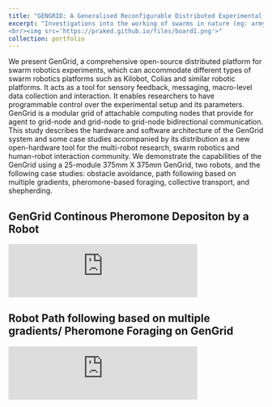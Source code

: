 ```yaml
---
title: "GENGRID: A Generalised Reconfigurable Distributed Experimental Enviromental Grid For Swarm Robotics"
excerpt: "Investigations into the working of swarms in nature (eg: army ants, weaver ants, school of fishes and even cells in a multicellular organism ). Designing and developing bio-inspired Swarm robotics platform artificially imitating these natural processes of communication and coordination among group of robots.<br/>
<br/><img src='https://praked.github.io/files/board1.png'>"
collection: portfolio
---
```

We present GenGrid, a comprehensive open-source distributed platform for swarm robotics experiments, which can accommodate different types of swarm robotics platforms such as Kilobot, Colias and similar robotic platforms. It acts as a tool for sensory feedback, messaging, macro-level data collection and interaction. It enables researchers to have programmable control over the experimental setup and its parameters. GenGrid is a modular grid of attachable computing nodes that provide for agent to grid-node and grid-node to grid-node bidirectional communication. This study describes the hardware and software architecture of the GenGrid system and some case studies accompanied by its distribution as a new open-hardware tool for the multi-robot research, swarm robotics and human-robot interaction community. We demonstrate the capabilities of the GenGrid using a 25-module 375mm X 375mm GenGrid, two robots, and the following case studies: obstacle avoidance, path following based on multiple gradients, pheromone-based foraging, collective transport, and shepherding.

<h2 align="left">GenGrid Continous Pheromone Depositon by a Robot</h2>
<iframe width="373" height="105" src="https://www.youtube.com/embed/C7K-rOPs5fg" frameborder="0" allow="accelerometer; autoplay; encrypted-media; gyroscope; picture-in-picture" allowfullscreen></iframe>

<h2 align="left">Robot Path following based on multiple gradients/ Pheromone Foraging on GenGrid</h2>
<iframe width="373" height="105" src="https://www.youtube.com/embed/Ii2plv1md6M" frameborder="0" allow="accelerometer; autoplay; encrypted-media; gyroscope; picture-in-picture" allowfullscreen></iframe>
